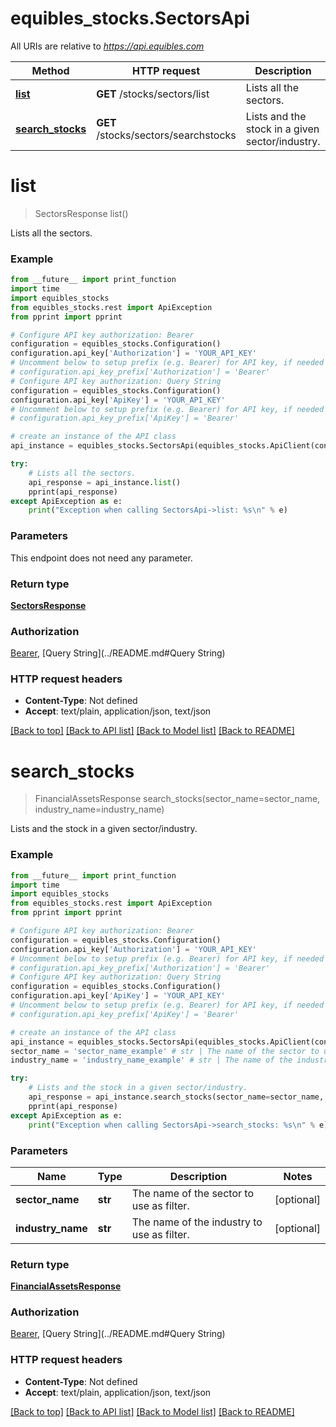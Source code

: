 # equibles_stocks.SectorsApi

All URIs are relative to *https://api.equibles.com*

Method | HTTP request | Description
------------- | ------------- | -------------
[**list**](SectorsApi.md#list) | **GET** /stocks/sectors/list | Lists all the sectors.
[**search_stocks**](SectorsApi.md#search_stocks) | **GET** /stocks/sectors/searchstocks | Lists and the stock in a given sector/industry.

# **list**
> SectorsResponse list()

Lists all the sectors.

### Example
```python
from __future__ import print_function
import time
import equibles_stocks
from equibles_stocks.rest import ApiException
from pprint import pprint

# Configure API key authorization: Bearer
configuration = equibles_stocks.Configuration()
configuration.api_key['Authorization'] = 'YOUR_API_KEY'
# Uncomment below to setup prefix (e.g. Bearer) for API key, if needed
# configuration.api_key_prefix['Authorization'] = 'Bearer'
# Configure API key authorization: Query String
configuration = equibles_stocks.Configuration()
configuration.api_key['ApiKey'] = 'YOUR_API_KEY'
# Uncomment below to setup prefix (e.g. Bearer) for API key, if needed
# configuration.api_key_prefix['ApiKey'] = 'Bearer'

# create an instance of the API class
api_instance = equibles_stocks.SectorsApi(equibles_stocks.ApiClient(configuration))

try:
    # Lists all the sectors.
    api_response = api_instance.list()
    pprint(api_response)
except ApiException as e:
    print("Exception when calling SectorsApi->list: %s\n" % e)
```

### Parameters
This endpoint does not need any parameter.

### Return type

[**SectorsResponse**](SectorsResponse.md)

### Authorization

[Bearer](../README.md#Bearer), [Query String](../README.md#Query String)

### HTTP request headers

 - **Content-Type**: Not defined
 - **Accept**: text/plain, application/json, text/json

[[Back to top]](#) [[Back to API list]](../README.md#documentation-for-api-endpoints) [[Back to Model list]](../README.md#documentation-for-models) [[Back to README]](../README.md)

# **search_stocks**
> FinancialAssetsResponse search_stocks(sector_name=sector_name, industry_name=industry_name)

Lists and the stock in a given sector/industry.

### Example
```python
from __future__ import print_function
import time
import equibles_stocks
from equibles_stocks.rest import ApiException
from pprint import pprint

# Configure API key authorization: Bearer
configuration = equibles_stocks.Configuration()
configuration.api_key['Authorization'] = 'YOUR_API_KEY'
# Uncomment below to setup prefix (e.g. Bearer) for API key, if needed
# configuration.api_key_prefix['Authorization'] = 'Bearer'
# Configure API key authorization: Query String
configuration = equibles_stocks.Configuration()
configuration.api_key['ApiKey'] = 'YOUR_API_KEY'
# Uncomment below to setup prefix (e.g. Bearer) for API key, if needed
# configuration.api_key_prefix['ApiKey'] = 'Bearer'

# create an instance of the API class
api_instance = equibles_stocks.SectorsApi(equibles_stocks.ApiClient(configuration))
sector_name = 'sector_name_example' # str | The name of the sector to use as filter. (optional)
industry_name = 'industry_name_example' # str | The name of the industry to use as filter. (optional)

try:
    # Lists and the stock in a given sector/industry.
    api_response = api_instance.search_stocks(sector_name=sector_name, industry_name=industry_name)
    pprint(api_response)
except ApiException as e:
    print("Exception when calling SectorsApi->search_stocks: %s\n" % e)
```

### Parameters

Name | Type | Description  | Notes
------------- | ------------- | ------------- | -------------
 **sector_name** | **str**| The name of the sector to use as filter. | [optional] 
 **industry_name** | **str**| The name of the industry to use as filter. | [optional] 

### Return type

[**FinancialAssetsResponse**](FinancialAssetsResponse.md)

### Authorization

[Bearer](../README.md#Bearer), [Query String](../README.md#Query String)

### HTTP request headers

 - **Content-Type**: Not defined
 - **Accept**: text/plain, application/json, text/json

[[Back to top]](#) [[Back to API list]](../README.md#documentation-for-api-endpoints) [[Back to Model list]](../README.md#documentation-for-models) [[Back to README]](../README.md)

